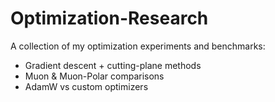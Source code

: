 # Optimization-Research

A collection of my optimization experiments and benchmarks:
- Gradient descent + cutting-plane methods  
- Muon & Muon-Polar comparisons  
- AdamW vs custom optimizers  


